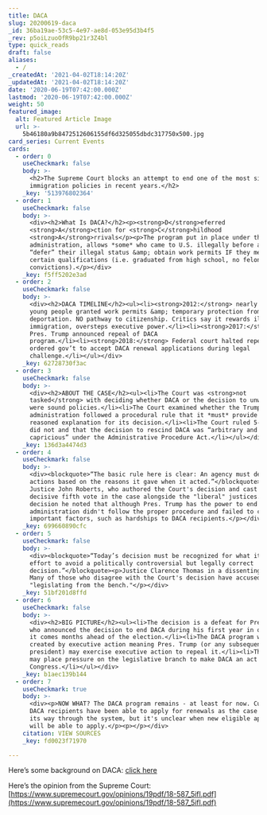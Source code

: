 ```yaml
---
title: DACA
slug: 20200619-daca
_id: 36ba19ae-53c5-4e97-ae8d-053e95d3b4f5
_rev: p5oiLzuoOfR9bp21r3Z4bl
type: quick_reads
draft: false
aliases:
  - /
_createdAt: '2021-04-02T18:14:20Z'
_updatedAt: '2021-04-02T18:14:20Z'
date: '2020-06-19T07:42:00.000Z'
lastmod: '2020-06-19T07:42:00.000Z'
weight: 50
featured_image:
  alt: Featured Article Image
  url: >-
    5b46180a9b8472512606155df6d325055dbdc317750x500.jpg
card_series: Current Events
cards:
  - order: 0
    useCheckmark: false
    body: >-
      <h2>The Supreme Court blocks an attempt to end one of the most significant
      immigration policies in recent years.</h2>
    _key: '513976802364'
  - order: 1
    useCheckmark: false
    body: >-
      <div><h2>What Is DACA?</h2><p><strong>D</strong>eferred
      <strong>A</strong>ction for <strong>C</strong>hildhood
      <strong>A</strong>rrivals</p><p>The program put in place under the Obama
      administration, allows *some* who came to U.S. illegally before age 16 to
      “defer” their illegal status &amp; obtain work permits IF they meet
      certain qualifications (i.e. graduated from high school, no felony
      convictions).</p></div>
    _key: f5ff5202e3ad
  - order: 2
    useCheckmark: false
    body: >-
      <div><h2>DACA TIMELINE</h2><ul><li><strong>2012:</strong> nearly 800,000
      young people granted work permits &amp; temporary protection from
      deportation. NO pathway to citizenship. Critics say it rewards illegal
      immigration, oversteps executive power.</li><li><strong>2017:</strong>
      Pres. Trump announced repeal of DACA
      program.</li><li><strong>2018:</strong> Federal court halted repeal &amp;
      ordered gov’t to accept DACA renewal applications during legal
      challenge.</li></ul></div>
    _key: 62728730f3ac
  - order: 3
    useCheckmark: false
    body: >-
      <div><h2>ABOUT THE CASE</h2><ul><li>The Court was <strong>not
      tasked</strong> with deciding whether DACA or the decision to unwind it
      were sound policies.</li><li>The Court examined whether the Trump
      administration followed a procedural rule that it *must* provide a
      reasoned explanation for its decision.</li><li>The Court ruled 5-4 that it
      did not and that the decision to rescind DACA was “arbitrary and
      capricious” under the Administrative Procedure Act.</li></ul></div>
    _key: 136d3a4474d3
  - order: 4
    useCheckmark: false
    body: >-
      <div><blockquote>“The basic rule here is clear: An agency must defend its
      actions based on the reasons it gave when it acted.”</blockquote><p>Chief
      Justice John Roberts, who authored the Court's decision and cast the
      decisive fifth vote in the case alongside the "liberal" justices. In his
      decision he noted that although Pres. Trump has the power to end DACA, the
      administration didn't follow the proper procedure and failed to consider
      important factors, such as hardships to DACA recipients.</p></div>
    _key: 699660890cfc
  - order: 5
    useCheckmark: false
    body: >-
      <div><blockquote>“Today’s decision must be recognized for what it is: an
      effort to avoid a politically controversial but legally correct
      decision.”</blockquote><p>Justice Clarence Thomas in a dissenting opinion.
      Many of those who disagree with the Court's decision have accused it from
      "legislating from the bench."</p></div>
    _key: 51bf201d8ffd
  - order: 6
    useCheckmark: false
    body: >-
      <div><h2>BIG PICTURE</h2><ul><li>The decision is a defeat for Pres. Trump
      who announced the decision to end DACA during his first year in office and
      it comes months ahead of the election.</li><li>The DACA program was
      created by executive action meaning Pres. Trump (or any subsequent
      president) may exercise executive action to repeal it.</li><li>The ruling
      may place pressure on the legislative branch to make DACA an act of
      Congress.</li></ul></div>
    _key: b1aec139b144
  - order: 7
    useCheckmark: true
    body: >-
      <div><p>NOW WHAT? The DACA program remains - at least for now. Current
      DACA recipients have been able to apply for renewals as the case worked
      its way through the system, but it's unclear when new eligible applicants
      will be able to apply.</p><p></p></div>
    citation: VIEW SOURCES
    _key: fd0023f71970

---
```

Here’s some background on DACA: [click here](ttps://smarthernews.com/18-02-27-daca/)

Here’s the opinion from the Supreme Court: [https://www.supremecourt.gov/opinions/19pdf/18-587_5ifl.pdf](https://www.supremecourt.gov/opinions/19pdf/18-587_5ifl.pdf)